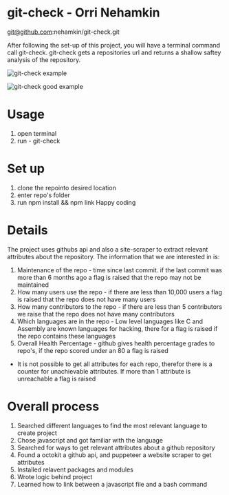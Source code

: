 # git-check - Orri Nehamkin
git@github.com:nehamkin/git-check.git

After following the set-up of this project, you will have a terminal command call git-check.
git-check gets a repositories url and returns a shallow saftey analysis of the repository.

![git-check example](https://user-images.githubusercontent.com/73988005/146244092-18110fa7-af5c-4fee-84b6-7cac119af6a0.PNG)

![git-check good example](https://user-images.githubusercontent.com/73988005/146244405-863c04df-6c5e-4bc0-8b7d-849424719145.PNG)

# Usage
1. open terminal
2. run - git-check <repository-url>

# Set up
1. clone the repointo desired location
2. enter repo's folder
3. run npm install && npm link
 Happy coding
 
# Details
The project uses githubs api and also a site-scraper to extract relevant attributes about the repository.
The information that we are interested in is: 
1. Maintenance of the repo - time since last commit. if the last commit was more than 6 months ago a flag is raised that the repo may not be maintained
2. How many users use the repo - if there are less than 10,000 users a flag is raised that the repo does not have many users
3. How many contributors to the repo - if there are less than 5 contributors we raise that the repo does not have many contributors
4. Which languages are in the repo - Low level languages like C and Assembly are known languages for hacking, there for a flag is raised if the repo contains these languages
5. Overall Health Percentage - github gives health percentage grades to repo's, if the repo scored under an 80 a flag is raised
* It is not possible to get all attributes for each repo, therefor there is a counter for unachievable attributes. If more than 1 attribute is unreachable a flag is raised

# Overall process
1. Searched different languages to find the most relevant language to create project
2. Chose javascript and got familiar with the language
3. Searched for ways to get relevant attributes about a github repository
4. Found a octokit a github api, and puppeteer a website scraper to get attributes
5. Installed relavent packages and modules
6. Wrote logic behind project
7. Learned how to link between a javascript file and a bash command

